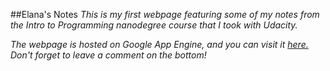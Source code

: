 ##Elana's Notes
*This is my first webpage featuring some of my notes from the Intro to Programming nanodegree course that I took with Udacity.*

*The webpage is hosted on Google App Engine, and you can visit it [here.](http://euphoric-column-115520.appspot.com/)
Don't forget to leave a comment on the bottom!*